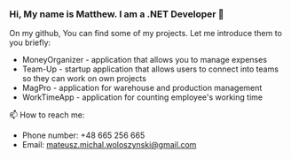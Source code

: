 ### Hi, My name is Matthew. I am a .NET Developer 👋

On my github, You can find some of my projects. Let me introduce them to you briefly:
 - MoneyOrganizer - application that allows you to manage expenses
 - Team-Up - startup application that allows users to connect into teams so they can work on own projects
 - MagPro - application for warehouse and production management
 - WorkTimeApp - application for counting employee's working time

📫 How to reach me:
- Phone number: +48 665 256 665
- Email: mateusz.michal.woloszynski@gmail.com

<!--
**mwoloszynski/mwoloszynski** is a ✨ _special_ ✨ repository because its `README.md` (this file) appears on your GitHub profile.

Here are some ideas to get you started:

- 🔭 I’m currently working on ...
- 🌱 I’m currently learning ...
- 👯 I’m looking to collaborate on ...
- 🤔 I’m looking for help with ...
- 💬 Ask me about ...
- 📫 How to reach me: ...
- 😄 Pronouns: ...
- ⚡ Fun fact: ...
-->
